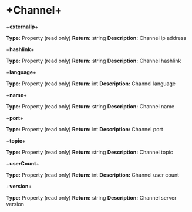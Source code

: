 # +Channel+


+**externalIp**+

**Type:** Property (read only)
**Return:** string
**Description:** Channel ip address

+**hashlink**+

**Type:** Property (read only)
**Return:** string
**Description:** Channel hashlink

+**language**+

**Type:** Property (read only)
**Return:** int
**Description:** Channel language

+**name**+

**Type:** Property (read only)
**Return:** string
**Description:** Channel name

+**port**+

**Type:** Property (read only)
**Return:** int
**Description:** Channel port

+**topic**+

**Type:** Property (read only)
**Return:** string
**Description:** Channel topic

+**userCount**+

**Type:** Property (read only)
**Return:** int
**Description:** Channel user count

+**version**+

**Type:** Property (read only)
**Return:** string
**Description:** Channel server version